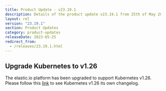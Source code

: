 ```yaml
---
title: Product Update - v23.19.1
description: Details of the product update v23.19.1 from 25th of May 2023.
layout: rel
version: "23.19.1"
section: Product Updates
category: product-updates
releaseDate: 2023-05-25
redirect_from:
  - /releases/23.19.1.html
---
```


## Upgrade Kubernetes to v1.26
The elastic.io platform has been upgraded to support Kubernetes v1.26.
Please follow this [link](https://github.com/kubernetes/kubernetes/blob/master/CHANGELOG/CHANGELOG-1.26.md#changelog-since-v1264) to see Kubernetes v1.26 its own changelog.
